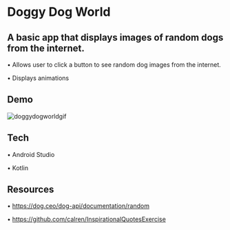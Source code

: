# Doggy Dog World

A basic app that displays images of random dogs from the internet. 
------------
• Allows user to click a button to see random dog images from the internet.

• Displays animations

Demo
------------
![doggydogworldgif](https://user-images.githubusercontent.com/59205692/139514552-dabd1dc9-5d73-41b1-a65b-f90e38302761.gif)

Tech
------------
• Android Studio

• Kotlin

Resources 
------------
• https://dog.ceo/dog-api/documentation/random

• https://github.com/calren/InspirationalQuotesExercise






